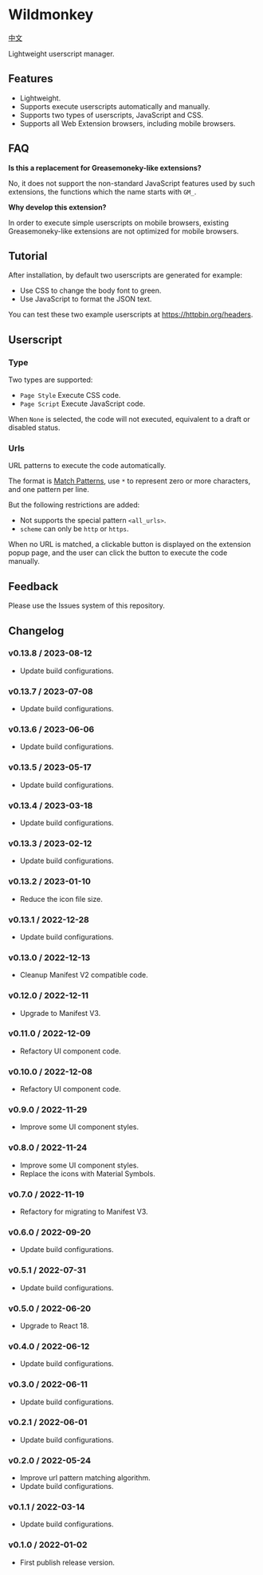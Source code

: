Wildmonkey
==========

[中文](./README.zh.md)

Lightweight userscript manager.

Features
--------

* Lightweight.
* Supports execute userscripts automatically and manually.
* Supports two types of userscripts, JavaScript and CSS.
* Supports all Web Extension browsers, including mobile browsers.

FAQ
---

**Is this a replacement for Greasemoneky-like extensions?**

No, it does not support the non-standard JavaScript features used by such extensions, the functions which the name starts with `GM_`.

**Why develop this extension?**

In order to execute simple userscripts on mobile browsers, existing Greasemoneky-like extensions are not optimized for mobile browsers.

Tutorial
--------

After installation, by default two userscripts are generated for example:

* Use CSS to change the body font to green.
* Use JavaScript to format the JSON text.

You can test these two example userscripts at <https://httpbin.org/headers>.

Userscript
----------

### Type

Two types are supported:

* `Page Style` Execute CSS code.
* `Page Script` Execute JavaScript code.

When `None` is selected, the code will not executed, equivalent to a draft or disabled status.

### Urls

URL patterns to execute the code automatically.

The format is [Match Patterns](https://developer.mozilla.org/zh-CN/docs/Mozilla/Add-ons/WebExtensions/Match_patterns), use `*` to represent zero or more characters, and one pattern per line.

But the following restrictions are added:

* Not supports the special pattern `<all_urls>`.
* `scheme` can only be `http` or `https`.

When no URL is matched, a clickable button is displayed on the extension popup page, and the user can click the button to execute the code manually.

Feedback
--------

Please use the Issues system of this repository.

Changelog
---------

### v0.13.8 / 2023-08-12

* Update build configurations.

### v0.13.7 / 2023-07-08

* Update build configurations.

### v0.13.6 / 2023-06-06

* Update build configurations.

### v0.13.5 / 2023-05-17

* Update build configurations.

### v0.13.4 / 2023-03-18

* Update build configurations.

### v0.13.3 / 2023-02-12

* Update build configurations.

### v0.13.2 / 2023-01-10

* Reduce the icon file size.

### v0.13.1 / 2022-12-28

* Update build configurations.

### v0.13.0 / 2022-12-13

* Cleanup Manifest V2 compatible code.

### v0.12.0 / 2022-12-11

* Upgrade to Manifest V3.

### v0.11.0 / 2022-12-09

* Refactory UI component code.

### v0.10.0 / 2022-12-08

* Refactory UI component code.

### v0.9.0 / 2022-11-29

* Improve some UI component styles.

### v0.8.0 / 2022-11-24

* Improve some UI component styles.
* Replace the icons with Material Symbols.

### v0.7.0 / 2022-11-19

* Refactory for migrating to Manifest V3.

### v0.6.0 / 2022-09-20

* Update build configurations.

### v0.5.1 / 2022-07-31

* Update build configurations.

### v0.5.0 / 2022-06-20

* Upgrade to React 18.

### v0.4.0 / 2022-06-12

* Update build configurations.

### v0.3.0 / 2022-06-11

* Update build configurations.

### v0.2.1 / 2022-06-01

* Update build configurations.

### v0.2.0 / 2022-05-24

* Improve url pattern matching algorithm.
* Update build configurations.

### v0.1.1 / 2022-03-14

* Update build configurations.

### v0.1.0 / 2022-01-02

* First publish release version.
